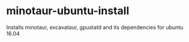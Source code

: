 # minotaur-ubuntu-install
Installs minotaur, excavataur, gpustatd and its dependencies for ubuntu 16.04
